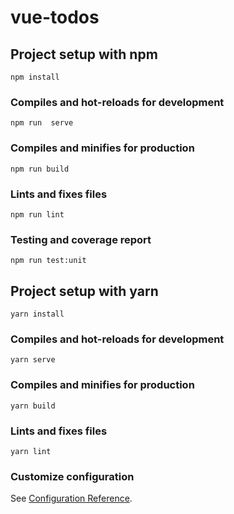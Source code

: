 # vue-todos

## Project setup with npm
```
npm install
```

### Compiles and hot-reloads for development
```
npm run  serve
```

### Compiles and minifies for production
```
npm run build
```

### Lints and fixes files
```
npm run lint
```

### Testing and  coverage report
```
npm run test:unit
```

## Project setup with yarn
```
yarn install
```

### Compiles and hot-reloads for development
```
yarn serve
```

### Compiles and minifies for production
```
yarn build
```

### Lints and fixes files
```
yarn lint
```

### Customize configuration
See [Configuration Reference](https://cli.vuejs.org/config/).
